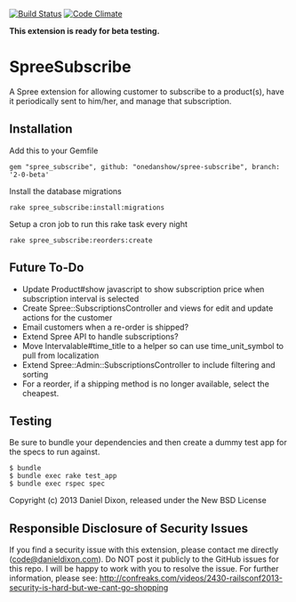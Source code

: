 [![Build Status](https://travis-ci.org/jormon/spree-subscribe.svg?branch=spree-2-4)](https://travis-ci.org/jormon/spree-subscribe)
[![Code Climate](https://codeclimate.com/github/onedanshow/spree-subscribe.png)](https://codeclimate.com/github/onedanshow/spree-subscribe)

**This extension is ready for beta testing.**

SpreeSubscribe
==============

A Spree extension for allowing customer to subscribe to a product(s), have it periodically sent to him/her, and manage that subscription.


Installation
-------

Add this to your Gemfile

    gem "spree_subscribe", github: "onedanshow/spree-subscribe", branch: '2-0-beta'

Install the database migrations

    rake spree_subscribe:install:migrations

Setup a cron job to run this rake task every night

    rake spree_subscribe:reorders:create

Future To-Do
-------

* Update Product#show javascript to show subscription price when subscription interval is selected
* Create Spree::SubscriptionsController and views for edit and update actions for the customer
* Email customers when a re-order is shipped?
* Extend Spree API to handle subscriptions?
* Move Intervalable#time_title to a helper so can use time_unit_symbol to pull from localization
* Extend Spree::Admin::SubscriptionsController to include filtering and sorting
* For a reorder, if a shipping method is no longer available, select the cheapest.

Testing
-------

Be sure to bundle your dependencies and then create a dummy test app for the specs to run against.

    $ bundle
    $ bundle exec rake test_app
    $ bundle exec rspec spec

Copyright (c) 2013 Daniel Dixon, released under the New BSD License


Responsible Disclosure of Security Issues
-------

If you find a security issue with this extension, please contact me directly (code@danieldixon.com).  Do NOT post it publicly to the GitHub issues for this repo.  I will be happy to work with you to resolve the issue.  For further information, please see: http://confreaks.com/videos/2430-railsconf2013-security-is-hard-but-we-cant-go-shopping
